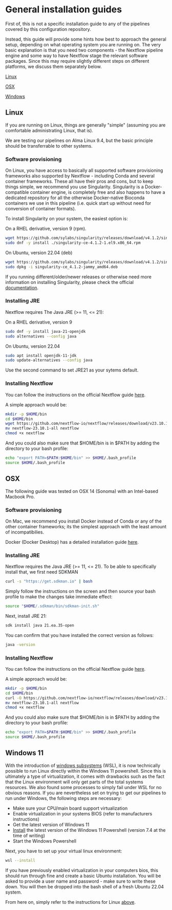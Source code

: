 # General installation guides

First of, this is not a specific installation guide to any of the pipelines covered by this configuration repository. 

Instead, this guide will provide some hints how best to approach the general setup, depending on what operating system you are running on. The very basic explanation is that you need two components - the Nextflow pipeline engine and some way to have Nextflow stage the relevant software packages. Since this may require slightly different steps on different platforms, we discuss them separately below. 

[Linux](#linux)

[OSX](#osx)

[Windows](#windows-11)

## Linux

If you are running on Linux, things are generally "simple" (assuming you are comfortable administrating Linux, that is).

We are testing our pipelines on Alma Linux 9.4, but the basic principle should be transferrable to other systems. 

### Software provisioning

On Linux, you have access to basically all supported software provisioning frameworks also supported by Nextflow - including Conda and several container frameworks. These all have their pros and cons, but to keep things simple, we recommend you use Singularity. Singularity is a Docker-compatible container engine, is completely free and also happens to have a dedicated repository for all the otherwise Docker-native Bioconda containers we use in this pipeline (i.e. quick start up without need for conversion of container formats).

To install Singularity on your system, the easiest option is:

On a RHEL derivative, version 9 (rpm).
```bash
wget https://github.com/sylabs/singularity/releases/download/v4.1.2/singularity-ce-4.1.2-1.el9.x86_64.rpm
sudo dnf -y install ./singularity-ce-4.1.2-1.el9.x86_64.rpm
```

On Ubuntu, version 22.04 (deb)
```bash
wget https://github.com/sylabs/singularity/releases/download/v4.1.2/singularity-ce_4.1.2-jammy_amd64.deb
sudo dpkg -i singularity-ce_4.1.2-jammy_amd64.deb
```

If you running different/older/newer releases or otherwise need more information on installing Singularity, please check the official [documentation](https://docs.sylabs.io/guides/3.11/admin-guide/installation.html). 

### Installing JRE

Nextflow requires The Java JRE (>= 11, <= 21):

On a RHEL derivative, version 9
```bash
sudo dnf -y install java-21-openjdk 
sudo alternatives --config java
```

On Ubuntu, version 22.04
```bash
sudo apt install openjdk-11-jdk
sudo update-alternatives --config java
```

Use the second command to set JRE21 as your sytems default. 

### Installing Nextflow

You can follow the instructions on the official Nextflow guide [here](https://www.nextflow.io/docs/latest/getstarted.html#installation).

A simple approach would be:
```bash
mkdir -p $HOME/bin
cd $HOME/bin
wget https://github.com/nextflow-io/nextflow/releases/download/v23.10.1/nextflow-23.10.1-all
mv nextflow-23.10.1-all nextflow
chmod +x nextflow
```
And you could also make sure that $HOME/bin is in $PATH by adding the directory to your bash profile:
```bash
echo "export PATH=$PATH:$HOME/bin" >> $HOME/.bash_profile
source $HOME/.bash_profile
```

## OSX

The following guide was tested on OSX 14 (Sonoma) with an Intel-based Macbook Pro. 

### Software provisioning

On Mac, we recommend you install Docker instead of Conda or any of the other container frameworks; its the simplest approach with the least amount of incompatibilies.

Docker (Docker Desktop) has a detailed installation guide [here](https://docs.docker.com/desktop/install/mac-install/).

### Installing JRE

Nextflow requires the Java JRE (>= 11, <= 21). To be able to specifically install that, we first need SDKMAN

```bash
curl -s "https://get.sdkman.io" | bash
```

Simply follow the instructions on the screen and then source your bash profile to make the changes take immediate effect:

```bash
source "$HOME/.sdkman/bin/sdkman-init.sh"
```

Next, install JRE 21:

```bash
sdk install java 21.ea.35-open
```

You can confirm that you have installed the correct version as follows:

```bash
java -version
```

### Installing Nextflow

You can follow the instructions on the official Nextflow guide [here](https://www.nextflow.io/docs/latest/getstarted.html#installation).

A simple approach would be:
```bash
mkdir -p $HOME/bin
cd $HOME/bin
curl -O https://github.com/nextflow-io/nextflow/releases/download/v23.10.1/nextflow-23.10.1-all
mv nextflow-23.10.1-all nextflow
chmod +x nextflow
```
And you could also make sure that $HOME/bin is in $PATH by adding the directory to your bash profile:
```bash
echo "export PATH=$PATH:$HOME/bin" >> $HOME/.bash_profile
source $HOME/.bash_profile
```

## Windows 11

With the introduction of [windows subsystems](https://learn.microsoft.com/en-us/windows/wsl/install) (WSL), it is now technically possible to run Linux directly within the Windows 11 powershell. Since this is ultimately a type of virtualization, it comes with drawbacks such as the fact that the Linux environment will only get parts of the total systems resources. We also found some processes to simply fail under WSL for no obvious reasons. If you are nevertheless set on trying to get our pipelines to run under Windows, the following steps are necessary:

- Make sure your CPU/main board support virtualization
- Enable virtualization in your systems BIOS (refer to manufacturers instructions)
- Get the latest version of Windows 11
- [Install](https://learn.microsoft.com/en-us/powershell/scripting/install/installing-powershell-on-windows?view=powershell-7.4) the latest version of the Windows 11 Powershell (version 7.4 at the time of writing)
- Start the Windows Powershell

Next, you have to set up your virtual linux environment:

```bash
wsl --install
```

If you have previously enabled virtualization in your computers bios, this should run through fine and create a basic Ubuntu installation. You will be asked to provide a user name and password - make sure to write these down. You will then be dropped into the bash shell of a fresh Ubuntu 22.04 system. 

From here on, simply refer to the instructions for Linux [above](#linux).
